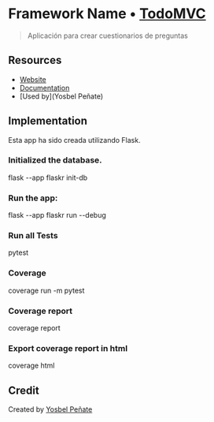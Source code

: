 # Framework Name • [TodoMVC](http://todomvc.com)

> Aplicación para crear cuestionarios de preguntas


## Resources

- [Website](https://todomvc.com/)
- [Documentation](https://flask.palletsprojects.com/)
- [Used by](Yosbel Peñate)

## Implementation

Esta app ha sido creada utilizando Flask.

### Initialized the database.

flask --app flaskr init-db

### Run the app:
flask --app flaskr run --debug

### Run all Tests
pytest

### Coverage
coverage run -m pytest

### Coverage report

coverage report

### Export coverage report in html

coverage html

## Credit

Created by [Yosbel Peñate](http://your-website.com)
